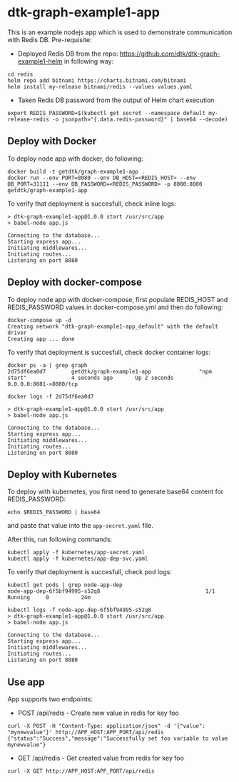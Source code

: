 # dtk-graph-example1-app

This is an example nodejs app which is used to demonstrate communication with Redis DB.
Pre-requisite: 
- Deployed Redis DB from the repo: https://github.com/dtk/dtk-graph-example1-helm in following way: 
```
cd redis
helm repo add bitnami https://charts.bitnami.com/bitnami
helm install my-release bitnami/redis --values values.yaml
```
- Taken Redis DB password from the output of Helm chart execution
```
export REDIS_PASSWORD=$(kubectl get secret --namespace default my-release-redis -o jsonpath="{.data.redis-password}" | base64 --decode)
```

## Deploy with Docker

To deploy node app with docker, do following:
```
docker build -t getdtk/graph-example1-app .
docker run --env PORT=8080 --env DB_HOST=<REDIS_HOST> --env DB_PORT=31111 --env DB_PASSWORD=<REDIS_PASSWORD> -p 8080:8080 getdtk/graph-example1-app
```

To verify that deployment is succesfull, check inline logs:
```
> dtk-graph-example1-app@1.0.0 start /usr/src/app
> babel-node app.js

Connecting to the database...
Starting express app...
Initiating middlewares...
Initiating routes...
Listening on port 8080
```

## Deploy with docker-compose

To deploy node app with docker-compose, first populate REDIS_HOST and REDIS_PASSWORD values in docker-compose.yml and then do following:
```
docker-compose up -d
Creating network "dtk-graph-example1-app_default" with the default driver
Creating app ... done
```

To verify that deployment is succesfull, check docker container logs:
```
docker ps -a | grep graph
2d75df6ea0d7        getdtk/graph-example1-app               "npm start"              4 seconds ago       Up 2 seconds                    0.0.0.0:8081->8080/tcp
```

```
docker logs -f 2d75df6ea0d7

> dtk-graph-example1-app@1.0.0 start /usr/src/app
> babel-node app.js

Connecting to the database...
Starting express app...
Initiating middlewares...
Initiating routes...
Listening on port 8080
```

## Deploy with Kubernetes

To deploy with kubernetes, you first need to generate base64 content for REDIS_PASSWORD:
```
echo $REDIS_PASSWORD | base64
```
and paste that value into the `app-secret.yaml` file.

After this, run following commands:
```
kubectl apply -f kubernetes/app-secret.yaml
kubectl apply -f kubernetes/app-dep-svc.yaml
```

To verify that deployment is succesfull, check pod logs:
```
kubectl get pods | grep node-app-dep
node-app-dep-6f5bf94995-s52q8                                 1/1     Running     0          24m

kubectl logs -f node-app-dep-6f5bf94995-s52q8
> dtk-graph-example1-app@1.0.0 start /usr/src/app
> babel-node app.js

Connecting to the database...
Starting express app...
Initiating middlewares...
Initiating routes...
Listening on port 8080
```

## Use app

App supports two endpoints:
- POST /api/redis - Create new value in redis for key foo
```
curl -X POST -H "Content-Type: application/json" -d '{"value": "mynewvalue"}' http://APP_HOST:APP_PORT/api/redis
{"status":"Success","message":"Successfully set foo variable to value mynewvalue"}
```
- GET /api/redis - Get created value from redis for key foo
```
curl -X GET http://APP_HOST:APP_PORT/api/redis
```